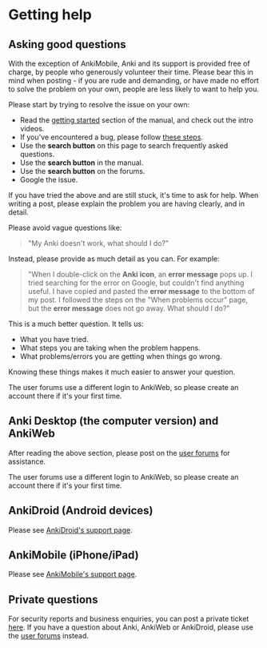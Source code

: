 # Getting help

## Asking good questions

With the exception of AnkiMobile, Anki and its support is provided free of
charge, by people who generously volunteer their time. Please bear this in mind
when posting - if you are rude and demanding, or have made no effort to solve
the problem on your own, people are less likely to want to help you.

Please start by trying to resolve the issue on your own:

- Read the [getting started](./getting-started.md) section
  of the manual, and check out the intro videos.
- If you've encountered a bug, please follow [these steps](./troubleshooting.md).
- Use the **search button** on this page to search frequently asked questions.
- Use the **search button** in the manual.
- Use the **search button** on the forums.
- Google the issue.

If you have tried the above and are still stuck, it's time to ask for help.
When writing a post, please explain the problem you are having clearly, and in detail.

Please avoid vague questions like:

> "My Anki doesn't work, what should I do?"

Instead, please provide as much detail as you can. For example:

> "When I double-click on the **Anki icon**, an **error message** pops up. I tried
> searching for the error on Google, but couldn't find anything useful. I have
> copied and pasted the **error message** to the bottom of my post. I followed the
> steps on the "When problems occur" page, but the **error message** does not go
> away. What should I do?"

This is a much better question. It tells us:

- What you have tried.
- What steps you are taking when the problem happens.
- What problems/errors you are getting when things go wrong.

Knowing these things makes it much easier to answer your question.

The user forums use a different login to AnkiWeb, so please create an
account there if it's your first time.

## Anki Desktop (the computer version) and AnkiWeb

After reading the above section, please post on the
[user forums](https://forums.ankiweb.net) for assistance.

The user forums use a different login to AnkiWeb, so please create an
account there if it's your first time.

## AnkiDroid (Android devices)

Please see [AnkiDroid's support page](https://docs.ankidroid.org/help.html).

## AnkiMobile (iPhone/iPad)

Please see [AnkiMobile's support page](https://docs.ankimobile.net/support.html).

## Private questions

For security reports and business enquiries, you can post a private ticket
[here](https://anki.tenderapp.com/discussions/private). If you have a question
about Anki, AnkiWeb or AnkiDroid, please use the [user forums](https://forums.ankiweb.net)
instead.
